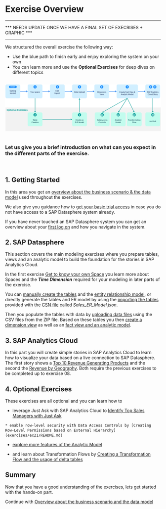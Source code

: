 # Exercise Overview


********************************************************************
*** NEEDS UPDATE ONCE WE HAVE A FINAL SET OF EXECRISES + GRAPHIC ***
********************************************************************


We structured the overall exercise the following way:  
   * Use the blue path to finish early and enjoy exploring the system on your own
   * You can learn more and use the **Optional Exercises** for deep dives on different topics
  
<br>![](images/DA180_Exercise_Overview.png)
<br> <br> 
### Let us give you a brief introduction on what can you expect in the different parts of the exercise.
<br> 

## 1. **Getting Started**
   
   In this area you get an [overview about the business scenario & the data model](README.md) used throughout the exercises.
   
   We also give you guidance how to [get your basic trial access](README_GuidedTrial.md) in case you do not have access to a SAP Datasphere system already. 
   
   If you have never touched an SAP Datasphere system you can get an overview about your [first log on](../README_FirstLogon.md) and how you navigate in the system. 
	
## 2. **SAP Datasphere**
   
   This section covers the main modeling exercises where you prepare tables, views and an analytic model to build the foundation for the stories in SAP Analytics Cloud.

   In the first exercise [Get to know your own Space](../ex01/README.md) you learn more about Spaces and the ***Time Dimension*** required for your modeling in later parts of the exercise.
	  
   You can [manually create the tables](../ex02/README.md) and the [entity relationship model](../ex03/README.md), or directly generate the tables and ER model by using the [importing the tables](../ex04/README.md) provided with the [CSN file](https://cap.cloud.sap/docs/cds/csn) called *Sales_ER_Model.json*.
   
   Then you populate the tables with data by [uploading data files](../ex05/README.md) using the CSV files from the ZIP file. Based on these tables you then [create a dimension view](../ex06/README.md) as well as an [fact view and an analytic model](../ex07/README.md).
	
## 3. **SAP Analytics Cloud**

   In this part you will create simple stories in SAP Analytics Cloud to learn how to visualize your data based on a live connection to SAP Datasphere. The first story shows a [Top 10 Revenue Generating Products](../ex08/README.md) and the second the [Revenue by Geography](../ex09/README.md). Both require the previous exercises to be completed up to exercise 08. 
   
## 4. **Optional Exercises**
      
   These exercises are all optional and you can learn how to 
   * leverage Just Ask with SAP Analytics Cloud to [Identify Top Sales Managers with Just Ask](exercises/ex20/README.md) 

	* enable row-level security with Data Access Controls by [Creating Row-Level Permissions based on External Hierarchy](exercises/ex21/README.md) 
   
   * [explore more features of the Analytic Model](exercises/ex22/README.md) 
	
   * and learn about Transformation Flows by [Creating a Transformation Flow and the usage of delta tables ](exercises/ex23/README.md) 


## Summary

Now that you have a good understanding of the exercises, lets get started with the hands-on part.

Continue with [Overview about the business scenario and the data model](../ex00/README.md)

